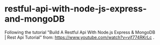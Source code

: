 # restful-api-with-node-js-express-and-mongoDB
Following the tutorial "Build A Restful Api With Node.js Express &amp; MongoDB | Rest Api Tutorial" from: https://www.youtube.com/watch?v=vjf774RKrLc . 
